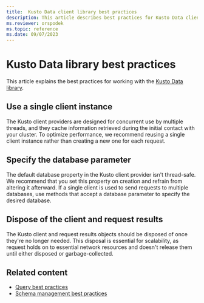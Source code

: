 ```yaml
---
title:  Kusto Data client library best practices
description: This article describes best practices for Kusto Data client library.
ms.reviewer: orspodek
ms.topic: reference
ms.date: 09/07/2023
---
```

# Kusto Data library best practices

This article explains the best practices for working with the [Kusto Data library](about-kusto-data.md).

## Use a single client instance

The Kusto client providers are designed for concurrent use by multiple threads, and they cache information retrieved during the initial contact with your cluster. To optimize performance, we recommend reusing a single client instance rather than creating a new one for each request.

## Specify the database parameter

The default database property in the Kusto client provider isn't thread-safe. We recommend that you set this property on creation and refrain from altering it afterward. If a single client is used to send requests to multiple databases, use methods that accept a database parameter to specify the desired database.

## Dispose of the client and request results

The Kusto client and request results objects should be disposed of once they're no longer needed. This disposal is essential for scalability, as request holds on to essential network resources and doesn't release them until either disposed or garbage-collected.

## Related content

* [Query best practices](../../query/best-practices.md)
* [Schema management best practices](../../management/management-best-practices.md)
